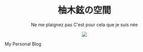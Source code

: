 <h1 align='center'>柚木鉉の空間</h1>
<p align='center'>Ne me plaignez pas C'est pour cela que je suis née</p>
<p align='center'><img src="https://forthebadge.com/images/badges/powered-by-electricity.svg" loading="lazy"></p>

My Personal Blog  
